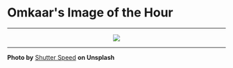 # Omkaar's Image of the Hour

---

<div align="center">

<a href="https://unsplash.com/photos/sunset-paints-the-sky-over-dark-mountain-silhouettes-z7PtIXLTGRQ">
  <img src="https://images.unsplash.com/photo-1750930340341-b6b9a4e041b6?crop=entropy&cs=tinysrgb&fit=max&fm=jpg&ixid=M3w3NjA2Nzh8MHwxfHJhbmRvbXx8fHx8fHx8fDE3NTI5Njk2MDB8&ixlib=rb-4.1.0&q=80&w=1080" style="max-width:100%; height:auto;">
</a>



</div>

---

**Photo by** [Shutter Speed](https://unsplash.com/@shutter_speed_) **on Unsplash**
